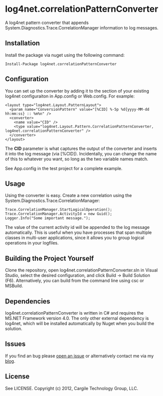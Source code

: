 log4net.correlationPatternConverter
===================================

A log4net pattern converter that appends System.Diagnostics.Trace.CorrelationManager information to log messages.

## Installation
Install the package via nuget using the following command:
```
Install-Package log4net.correlationPatternConverter
```

## Configuration
You can set up the converter by adding it to the <layout> section of your existing log4net configuraiton in App.config or Web.config. 
For example:
```
<layout type="log4net.Layout.PatternLayout">
  <param name="ConversionPattern" value="[%CID] %-5p %d{yyyy-MM-dd hh:mm:ss} :: %m%n" />
  <converter>
    <name value="CID" />
    <type value="log4net.Layout.Pattern.CorrelationPatternConverter, log4net.correlationPatternConverter" />
  </converter>
</layout>
```

The **CID** parameter is what captures the output of the converter and inserts it into the log message (via [%CID]). Incidentally, you 
can change the name of this to whatever you want, so long as the two variable names match.

See App.config in the test project for a complete example.

## Usage 
Using the converter is easy. Create a new correlation using the System.Diagnostics.Trace.CorrelationManager:
```
Trace.CorrelationManager.StartLogicalOperation();
Trace.CorrelationManager.ActivityId = new Guid();
Logger.Info("Some important message.");
```

The value of the current activity id will be appended to the log message automatically. This is useful when you have processes that span 
multiple classes in multi-user applications, since it allows you to group logical operations in your logfiles.

## Building the Project Yourself
Clone the repository, open log4net.correlationPatternConverter.sln in Visual Studio, select the desired configuration, and click Build -> 
Build Solution (F6). Alternatively, you can build from the command line using csc or MSBuild.

## Dependencies
log4net.correlationPatternConverter is written in C# and requires the MS.NET Framework version 4.0. The only other external dependency
is log4net, which will be installed automatically by Nuget when you build the solution.

## Issues
If you find an bug please [open an issue](https://github.com/kcargile/log4net.correlationPatternConverter/issues) or alternatively contact 
me via my [blog](http://www.kriscargile.com).

## License
See LICENSE. Copyright (c) 2012, Cargile Technology Group, LLC.
